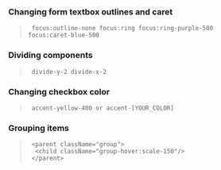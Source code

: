 ### Changing form textbox outlines and caret
>      focus:outline-none focus:ring focus:ring-purple-500 focus:caret-blue-500

### Dividing components
>      divide-y-2 divide-x-2

### Changing checkbox color
>      accent-yellow-400 or accent-[YOUR_COLOR]

### Grouping items
>      <parent className="group">
>       <child className="group-hover:scale-150"/>
>      </parent>
